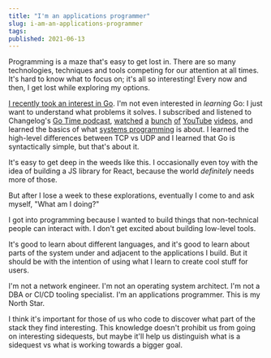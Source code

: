 ```yaml
---
title: "I'm an applications programmer"
slug: i-am-an-applications-programmer
tags:
published: 2021-06-13
---
```


Programming is a maze that's easy to get lost in. There are so many technologies, techniques and tools competing for our attention at all times. It's hard to know what to focus on; it's all so interesting! Every now and then, I get lost while exploring my options.

[I recently took an interest in Go](journal/trying-to-understand-when-id-use-golang). I'm not even interested in _learning_ Go: I just want to understand what problems it solves. I subscribed and listened to Changelog's [Go Time podcast](https://changelog.com/gotime), [watched](https://www.youtube.com/watch?v=bmZNaUcwBt4) [a](https://www.youtube.com/watch?v=C8LgvuEBraI) [bunch](https://www.youtube.com/watch?v=LvgVSSpwND8) [of](https://www.youtube.com/watch?v=XqKvgzXCoXc&t=1559s) [YouTube](https://www.youtube.com/watch?v=XqKvgzXCoXc) [videos](https://www.youtube.com/watch?v=YiCCD5DPry8), and learned the basics of what [systems programming](https://en.wikipedia.org/wiki/Systems_programming) is about. I learned the high-level differences between TCP vs UDP and I learned that Go is syntactically simple, but that's about it.

It's easy to get deep in the weeds like this. I occasionally even toy with the idea of building a JS library for React, because the world _definitely_ needs more of those.

But after I lose a week to these explorations, eventually I come to and ask myself, "What am I doing?"

I got into programming because I wanted to build things that non-technical people can interact with. I don't get excited about building low-level tools.

It's good to learn about different languages, and it's good to learn about parts of the system under and adjacent to the applications I build. But it should be with the intention of using what I learn to create cool stuff for users.

I'm not a network engineer. I'm not an operating system architect. I'm not a DBA or CI/CD tooling specialist. I'm an applications programmer. This is my North Star.

I think it's important for those of us who code to discover what part of the stack they find interesting. This knowledge doesn't prohibit us from going on interesting sidequests, but maybe it'll help us distinguish what is a sidequest vs what is working towards a bigger goal.
